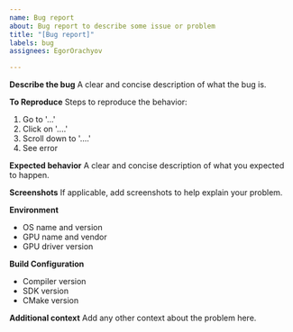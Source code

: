 ```yaml
---
name: Bug report
about: Bug report to describe some issue or problem
title: "[Bug report]"
labels: bug
assignees: EgorOrachyov

---
```


**Describe the bug**
A clear and concise description of what the bug is.

**To Reproduce**
Steps to reproduce the behavior:
1. Go to '...'
2. Click on '....'
3. Scroll down to '....'
4. See error

**Expected behavior**
A clear and concise description of what you expected to happen.

**Screenshots**
If applicable, add screenshots to help explain your problem.

**Environment**
- OS name and version
- GPU name and vendor
- GPU driver version

**Build Configuration**
- Compiler version
- SDK version
- CMake version

**Additional context**
Add any other context about the problem here.

